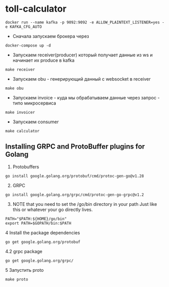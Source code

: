 # toll-calculator
```
docker run --name kafka -p 9092:9092 -e ALLOW_PLAINTEXT_LISTENER=yes -e KAFKA_CFG_AUTO
```



- Сначала запускаем брокера через
```
docker-compose up -d
```

- Запускаем receiver(producer) который получает данные из ws и начинает их produce в kafka
```
make receiver
```

- Запускаем obu - генерирующий данный с websocket в receiver
```
make obu
```

- Запускаем invoice - куда мы обрабатываем данные через запрос - типо микросервиса

```
make invoicer
```

- Запускаем consumer
```
make calculator
```

## Installing GRPC and ProtoBuffer plugins for Golang
1. Protobuffers
```
go install google.golang.org/protobuf/cmd/protoc-gen-go@v1.28   
```

2. GRPC

```
go install google.golang.org/grpc/cmd/protoc-gen-go-grpc@v1.2
```

3. NOTE that you need to set the /go/bin directory in your path
Just like this or whatever your go directly lives.

```
PATH="$PATH:${HOME}/go/bin"
export PATH=$GOPATH/bin:$PATH

```


4 Install the package dependencies
```
go get google.golang.org/protobuf
```

4.2 grpc package
```
go get google.golang.org/grpc/
```


5 Запустить proto
```
make proto
```